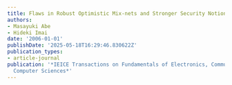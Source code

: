 ```yaml
---
title: Flaws in Robust Optimistic Mix-nets and Stronger Security Notions
authors:
- Masayuki Abe
- Hideki Imai
date: '2006-01-01'
publishDate: '2025-05-18T16:29:46.830622Z'
publication_types:
- article-journal
publication: '*IEICE Transactions on Fundamentals of Electronics, Communications and
  Computer Sciences*'
---
```

